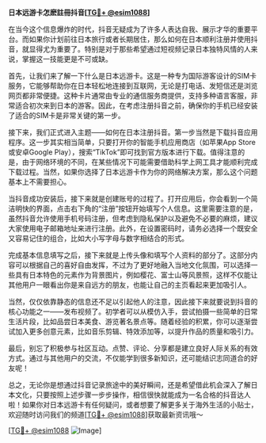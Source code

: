 **日本远游卡怎麽註冊抖音[[TG💪+ @esim1088](https://t.me/s/esim1088)]**

在当今这个信息爆炸的时代，抖音无疑成为了许多人表达自我、展示才华的重要平台。而如果你计划前往日本旅行或者长期居住，那么如何在日本顺利注册并使用抖音，就显得尤为重要了。特别是对于那些希望通过短视频记录日本独特风情的人来说，掌握这一技能更是不可或缺。

首先，让我们来了解一下什么是日本远游卡。这是一种专为国际游客设计的SIM卡服务，它能够帮助你在日本轻松地连接到互联网，无论是打电话、发短信还是浏览网页都非常便捷。这种卡片通常由专业的通信服务商提供，支持多种语言客服，非常适合初次来到日本的游客。因此，在考虑注册抖音之前，确保你的手机已经安装了适合的SIM卡是非常关键的第一步。

接下来，我们正式进入主题——如何在日本注册抖音。第一步当然是下载抖音应用程序。这一步其实相当简单，只要打开你的智能手机应用商店（如苹果App Store或安卓Google Play），搜索“TikTok”即可找到官方版本进行下载。值得注意的是，由于网络环境的不同，在某些情况下可能需要借助科学上网工具才能顺利完成下载过程。当然，如果你选择了日本远游卡作为你的网络解决方案，那么这个问题基本上不需要担心。

当抖音成功安装后，接下来就是创建账号的过程了。打开应用后，你会看到一个简洁明快的界面，点击右下角的“注册”按钮开始填写个人信息。这里需要注意的是，虽然抖音允许使用手机号码注册，但考虑到隐私保护以及避免不必要的麻烦，建议大家使用电子邮箱地址来进行注册。此外，在设置密码时，请务必选择一个既安全又容易记住的组合，比如大小写字母与数字相结合的形式。

完成基本信息填写之后，接下来就是上传头像和填写个人资料的部分了。这部分内容可以根据自己的喜好自由发挥，不过为了更好地融入当地文化氛围，可以选择一些具有日本特色的元素作为背景图片，例如樱花、富士山等风景照，这样不仅能让其他用户一眼看出你是来自远方的朋友，也能让自己的主页看起来更加吸引人。

当然，仅仅依靠静态的信息还不足以引起他人的注意，因此接下来就要说到抖音的核心功能之一——发布视频了。初学者可以从模仿入手，尝试拍摄一些简单的日常生活片段，比如品尝日本美食、游览著名景点等。随着经验的积累，你可以逐渐尝试加入更多创意元素，比如音乐剪辑、特效添加等，以提升作品的质量和吸引力。

最后，别忘了积极参与社区互动。点赞、评论、分享都是建立良好人际关系的有效方式。通过与其他用户的交流，不仅能学到很多新知识，还可能结识志同道合的好友呢！

总之，无论你是想通过抖音记录旅途中的美好瞬间，还是希望借此机会深入了解日本文化，只要按照上述步骤一步步操作，相信很快就能成为一名合格的抖音达人啦！如果你对日本远游卡有任何疑问，或者想要了解更多关于海外生活的小贴士，欢迎随时访问我们的频道[[TG💪+ @esim1088](https://t.me/s/esim1088)]获取最新资讯哦～

[[TG💪+ @esim1088](https://t.me/s/esim1088) ![Image](https://i.postimg.cc/4NQfJmqS/Snipaste-2025-05-13-00-14-12.png)]